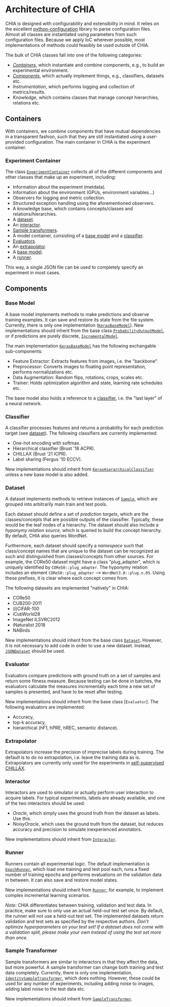 # Architecture of CHIA

CHIA is designed with configurability and extensibility in mind. It relies on the excellent [python-configuration] library to parse configuration files. Almost all classes are instantiated using parameters from such configuration files. Because we apply IoC wherever possible, most implementations of methods could feasibly be used outside of CHIA.

The bulk of CHIA classes fall into one of the following categories:
 - [*Containers*](#containers), which instantiate and combine components, e.g., to build an experimental environment.
 - [*Components*](#components), which actually implement things, e.g., classifiers, datasets etc.
 - *Instrumentation*, which performs logging and collection of metrics/results.
 - *Knowledge*, which contains classes that manage concept hierarchies, relations etc.

## Containers
With containers, we combine components that have mutual dependencies in a transparent fashion, such that they are still instantiated using a user-provided configuration. The main container in CHIA is the experiment container.

### Experiment Container
The class [`ExperimentContainer`] collects all of the different components and other classes that make up an experiment, including:
 - Information about the experiment (metdata).
 - Information about the environment (GPUs, environment variables...)
 - Observers for logging and metric collection.
 - Structured exception handling using the aforementioned observers.
 - A knowledge base, which contains concepts/classes and relations/hierarchies.
 - A [dataset](#dataset).
 - An [interactor](#interactor).
 - [Sample transformers](#sample-transformer).
 - A model container, consisting of a [base model](#base-model) and a [classifier](#classifier).
 - [Evaluators](#evaluator).
 - An [extrapolator](#extrapolator).
 - A [base model](#base-model).
 - A [runner](#runner).

This way, a single JSON file can be used to completely specify an experiment in most cases.

## Components

### Base Model

A base model implements methods to make predictions and observe training examples. It can save and restore its state from the file system. Currently, there is only one implementation ([`KerasBaseModel`]). New implementations should inherit from the base class [`ProbabilityOutputModel`], or if predictions are purely discrete, [`IncrementalModel`].

The main implementation [`KerasBaseModel`] has the following exchangable sub-components:
 - Feature Extractor: Extracts features from images, i.e. the "backbone".
 - Preprocessor: Converts images to floating point representation, performs normalizations etc.
 - Data Augmentation: Random flips, rotations, crops, scales etc.
 - Trainer: Holds optimization algorithm and state, learning rate schedules etc.

The base model also holds a reference to a [classifier](#classifier), i.e. the "last layer" of a neural network.

### Classifier
A classifier processes features and returns a probability for each prediction target (see [dataset](#dataset)). The following classifiers are currently implemented:

 - One-hot encoding with softmax.
 - Hierarchical classifier (Brust '18 ACPR).
 - CHILLAX (Brust '21 ICPR).
 - Label sharing (Fergus '10 ECCV).

New implementations should inherit from [`KerasHierarchicalClassifier`] unless a new base model is also added.

### Dataset

A dataset implements methods to retrieve instances of [`Sample`], which are grouped into arbitrarily main train and test pools.

Each dataset should define a set of *prediction targets*, which are the classes/concepts that are possible outputs of the classifier. Typically, these would be the leaf nodes of a hierarchy. The dataset should also include a *hyponymy relation source*, which is queried to build the concept hierarchy. By default, CHIA also queries WordNet.

Furthermore, each dataset should specify a *namespace* such that class/concept names that are unique to the dataset can be recognized as such and distinguished from classes/concepts from other sources. For example, the CORe50 dataset might have a class "plug_adapter", which is uniquely identified by `CORe50::plug_adapter`. The hyponymy relation includes an element `CORe50::plug_adapter` --> `WordNet3.0::plug.n.05`. Using these prefixes, it is clear where each concept comes from.

The following datasets are implemented "natively" in CHIA:

 * CORe50
 * CUB200-2011
 * (i)CIFAR-100
 * iCubWorld28
 * ImageNet ILSVRC2012
 * iNaturalist 2018
 * NABirds

New implementations should inherit from the base class [`Dataset`]. However, it is not necessary to add code in order to use a new dataset. Instead, [`JSONDataset`] should be used.

### Evaluator

Evaluators compare predictions with ground truth on a set of samples and return some fitness measure. Because testing can be done in batches, the evaluators calculate the measures incrementally each time a new set of samples is presented, and have to be reset after testing.

New implementations should inherit from the base class [`Evaluator`]. The following evaluators are implemented:

 - Accuracy,
 - top-k accuracy,
 - hierarchical (hF1, hPRE, hREC, semantic distance).

### Extrapolator

Extrapolators increase the precision of imprecise labels during training. The default is to do no extrapolation, i.e. leave the training data as is. Extrapolators are currently only used for the experiments in [self-supervised CHILLAX].

### Interactor

Interactors are used to simulator or actually perform user interaction to acquire labels. For typical experiments, labels are already available, and one of the two interactors should be used:

 - *Oracle*, which simply uses the ground truth from the dataset as labels. Use this.
 - *NoisyOracle*, which uses the ground truth from the dataset, but reduces accuracy and precision to simulate inexperienced annotators.

New implementations should inherit from [`Interactor`].

### Runner

Runners contain all experimental logic. The default implementation is [`EpochRunner`], which load one training and test pool each, runs a fixed number of training epochs and performs evaluations on the validation data in between. It can also save and restore model states.

New implementations should inherit from [`Runner`], for example, to implement complex incremental learning scenarios.

*Note:* CHIA differentiates between training, validation and test data. In practice, make sure to only use an actual held-out test set once. By default, the runner will not use a held-out test set. The implemented datasets return validation and test sets as specified by the respective authors. *Don't optimize hyperparameters on your test set! If a dataset does not come with a validation split, please make your own instead of using the test set more than once.*

### Sample Transformer

Sample transformers are similar to interactors in that they affect the data, but more powerful. A sample transformer can change both training and test data completely. Currently, there is only one implementation, [`IdentitySampleTransformer`], which does nothing. However, these could be used for any number of experiments, including adding noise to images, adding label noise to the test data etc.

New implementations should inherit from [`SampleTransformer`].


[python-configuration]: https://github.com/tr11/python-configuration
[`Sample`]: /chia/data/__init__.py
[`Dataset`]: /chia/components/datasets/dataset.py
[`JSONDataset`]: /chia/components/datasets/json_dataset.py
[`KerasBaseModel`]: /chia/components/base_models/keras/keras_basemodel.py
[`ProbabilityOutputModel`]: /chia/components/base_models/incremental_model.py
[`IncrementalModel`]: /chia/components/base_models/incremental_model.py
[`Interactor`]: /chia/components/interactors/interactor.py
[`EpochRunner`]: /chia/components/runners/epoch.py
[`Runner`]: /chia/components/runners/runner.py
[`IdentitySampleTransformer`]: /chia/components/transformers/identity.py
[`SampleTransformer`]: /chia/components/transformers/sample_transformer.py
[self-supervised CHILLAX]: https://arxiv.org/abs/2104.10901
[`ExperimentContainer`]: /chia/containers/experiment.py
[`KerasHierarchicalClassifier`]: /chia/components/keras_hierarchicalclassification.py